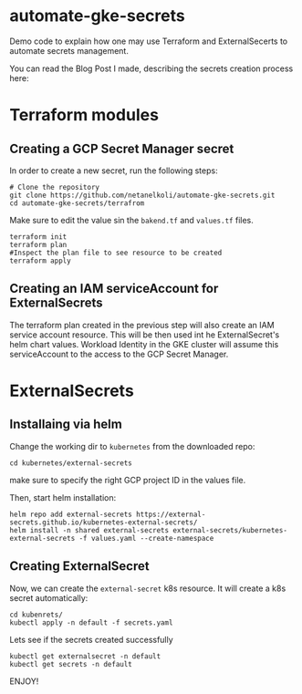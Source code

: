 # automate-gke-secrets
Demo code to explain how one may use Terraform and ExternalSecerts to automate secrets management.

You can read the Blog Post I made, describing the secrets creation process here: 

# Terraform modules
## Creating a GCP Secret Manager secret

In order to create a new secret, run the following steps:
```
# Clone the repository
git clone https://github.com/netanelkoli/automate-gke-secrets.git
cd automate-gke-secrets/terrafrom
```
Make sure to edit the value sin the `bakend.tf` and `values.tf` files.

```
terraform init
terraform plan 
#Inspect the plan file to see resource to be created
terraform apply
```
## Creating an IAM serviceAccount for ExternalSecrets

The terraform plan created in the previous step will also create an IAM service account resource. This will be then used int he ExternalSecret's helm chart values. Workload Identity in the GKE cluster will assume this serviceAccount to the access to the GCP Secret Manager.

# ExternalSecrets
## Installaing via helm

Change the working dir to `kubernetes` from the downloaded repo:
```
cd kubernetes/external-secrets
```

make sure to specify the right GCP project ID in the values file.

Then, start helm installation:
```
helm repo add external-secrets https://external-secrets.github.io/kubernetes-external-secrets/
helm install -n shared external-secrets external-secrets/kubernetes-external-secrets -f values.yaml --create-namespace
```
## Creating ExternalSecret 

Now, we can create the `external-secret` k8s resource. It will create a k8s secret automatically:
```
cd kubenrets/
kubectl apply -n default -f secrets.yaml
```
Lets see if the secrets created successfully
```
kubectl get externalsecret -n default
kubectl get secrets -n default
```

ENJOY!
